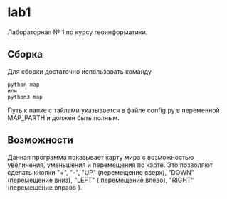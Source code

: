 # lab1
Лабораторная № 1 по курсу геоинформатики.
## Сборка
Для сборки достаточно использовать команду 
```buildoutcfg
python map
или 
python3 map
```
Путь к папке с тайлами указывается в файле config.py в переменной MAP_PARTH
и должен быть полным.
## Возможности
Данная программа показывает карту мира с возможностью увеличения, уменьшения
и перемещения по карте. Это позволяют сделать кнопки "+", "-",
"UP" (перемещение вверх), "DOWN" (перемещение вниз), "LEFT" (
перемещение влево), "RIGHT" (перемещение вправо ).
